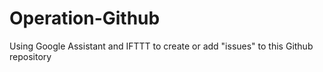 # Operation-Github
Using Google Assistant and IFTTT to create or add "issues" to this Github repository
